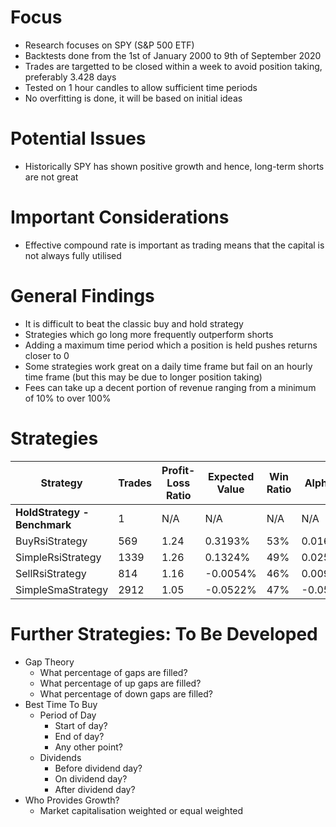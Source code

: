 # Focus
* Research focuses on SPY (S&P 500 ETF)
* Backtests done from the 1st of January 2000 to 9th of September 2020
* Trades are targetted to be closed within a week to avoid position taking, preferably 3.428 days
* Tested on 1 hour candles to allow sufficient time periods
* No overfitting is done, it will be based on initial ideas

# Potential Issues
* Historically SPY has shown positive growth and hence, long-term shorts are not great

# Important Considerations
* Effective compound rate is important as trading means that the capital is not always fully utilised

# General Findings
* It is difficult to beat the classic buy and hold strategy
* Strategies which go long more frequently outperform shorts
* Adding a maximum time period which a position is held pushes returns closer to 0
* Some strategies work great on a daily time frame but fail on an hourly time frame (but this may be due to longer position taking)
* Fees can take up a decent portion of revenue ranging from a minimum of 10% to over 100%

# Strategies
| Strategy                       | Trades | Profit-Loss Ratio | Expected Value | Win Ratio | Alpha  | Beta   | Sharpe Ratio | Drawdown | Compounded Annual Return |
|--------------------------------|--------|-------------------|----------------|-----------|--------|--------|--------------|----------|--------------------------|
| <b>HoldStrategy - Benchmark<b> | 1      | N/A               | N/A            | N/A       | N/A    | 0.997  | 0.416        | 55.100%  | 6.089%                   |
| BuyRsiStrategy                 | 569    | 1.24              | 0.3193%        | 53%       | 0.016  | 0.358  | 0.388        | 25.200%  | 3.820%                   |
| SimpleRsiStrategy              | 1339   | 1.26              | 0.1324%        | 49%       | 0.025  | 0.244  | 0.339        | 42.400%  | 3.604%                   |
| SellRsiStrategy                | 814    | 1.16              | -0.0054%       | 46%       | 0.009  | -0.114 | 0.001        | 41.100%  | -0.210%                  |
| SimpleSmaStrategy              | 2912   | 1.05              | -0.0522%       | 47%       | -0.053 | 0.336  | -0.135       | 67.900%  | -4.282%                  |

# Further Strategies: To Be Developed
* Gap Theory
  * What percentage of gaps are filled?
  * What percentage of up gaps are filled?
  * What percentage of down gaps are filled?
* Best Time To Buy
  * Period of Day
    * Start of day?
    * End of day?
    * Any other point?
  * Dividends
    * Before dividend day?
    * On dividend day?
    * After dividend day?
* Who Provides Growth?
  * Market capitalisation weighted or equal weighted

